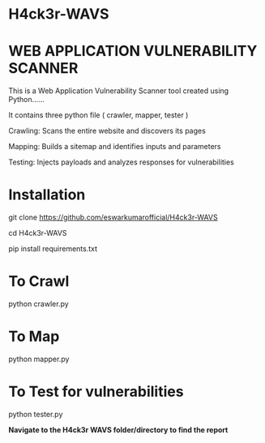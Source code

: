 # H4ck3r-WAVS

# WEB APPLICATION VULNERABILITY SCANNER

This is a Web Application Vulnerability Scanner tool created using Python......

It contains three python file ( crawler, mapper, tester )

Crawling: Scans the entire website and discovers its pages

Mapping: Builds a sitemap and identifies inputs and parameters

Testing: Injects payloads and analyzes responses for vulnerabilities



# Installation 

git clone https://github.com/eswarkumarofficial/H4ck3r-WAVS

cd H4ck3r-WAVS

pip install requirements.txt

# To Crawl 
  python crawler.py
  
# To Map
  python mapper.py
  
# To Test for vulnerabilities
  python tester.py
  
  
**Navigate to the H4ck3r WAVS folder/directory to find the report**
